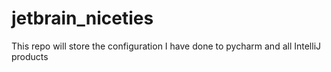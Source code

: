 # jetbrain_niceties
This repo will store the configuration I have done to pycharm and all IntelliJ products
